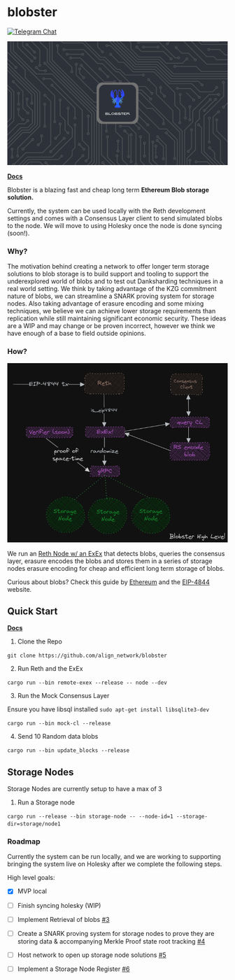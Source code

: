 # blobster

[![Telegram Chat][tg-badge]][tg-url]

![](./assets/blobster_banner.png)

**[Docs](https://alignnetwork.github.io/blobster/quick-start.html)**

[tg-badge]: https://img.shields.io/endpoint?color=neon&logo=telegram&label=chat&url=https%3A%2F%2Ftg.sumanjay.workers.dev%2Falign%5Fblobster

Blobster is a blazing fast and cheap long term **Ethereum Blob storage solution.**

Currently, the system can be used locally with the Reth development settings and comes with a Consensus Layer client to send simulated blobs to the node. We will move to using Holesky once the node is done syncing (soon!).


### Why?

The motivation behind creating a network to offer longer term storage solutions to blob storage is to build support and tooling to support the underexplored world of blobs and to test out Danksharding techniques in a real world setting. We think by taking advantage of the KZG commitment nature of blobs, we can streamline a SNARK proving system for storage nodes. Also taking advantage of erasure encoding and some mixing techniques, we believe we can achieve lower storage requirements than replication while still maintaining significant economic security. These ideas are a WIP and may change or be proven incorrect, however we think we have enough of a base to field outside opinions. 

### How?

![](./assets/blobster_high_level.png)

We run an [Reth Node w/ an ExEx](https://github.com/paradigmxyz/reth) that detects blobs, queries the consensus layer, erasure encodes the blobs and stores them in a series of storage nodes erasure encoding for cheap and efficient long term storage of blobs.

Curious about blobs? Check this guide by [Ethereum](https://ethereum.org/en/roadmap/danksharding/) and the [EIP-4844](https://www.eip4844.com/) website.

## Quick Start

**[Docs](https://alignnetwork.github.io/blobster/quick-start.html)**

1. Clone the Repo

`git clone https://github.com/align_network/blobster`

2. Run Reth and the ExEx

`cargo run --bin remote-exex --release -- node --dev`

3. Run the Mock Consensus Layer

Ensure you have libsql installed
`sudo apt-get install libsqlite3-dev`

`cargo run --bin mock-cl --release`

4. Send 10 Random data blobs

`cargo run --bin update_blocks --release`

## Storage Nodes

Storage Nodes are currently setup to have a max of 3

1. Run a Storage node

`cargo run --release --bin storage-node -- --node-id=1 --storage-dir=storage/node1`


### Roadmap

Currently the system can be run locally, and we are working to supporting bringing the system live on Holesky after we complete the following steps.

High level goals:

- [x] MVP local
- [ ] Finish syncing holesky (WIP)
- [ ] Implement Retrieval of blobs [#3](../../issues/3)
- [ ] Create a SNARK proving system for storage nodes to prove they are storing data & accompanying Merkle Proof state root tracking [#4](../../issues/4)
- [ ] Host network to open up storage node solutions [#5](../../issues/5)
- [ ] Implement a Storage Node Register [#6](../../issues/6)


[tg-badge]: https://img.shields.io/endpoint?color=neon&logo=telegram&label=chat&url=https%3A%2F%2Ftg.sumanjay.workers.dev%2Falign%5Fblobster
[tg-url]: https://t.me/align_blobster

